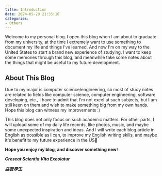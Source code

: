 ```yaml
---
title: Introduction
date: 2024-05-20 21:35:18
categories:
- Others
---
```

Welcome to my personal blog. I open this blog when I am about to graduate from my university, at the time I extremely want to use something to document my life and things I've learned. And now I'm on my way to the United States to start a brand new experience of studying. I want to keep some memories through this blog, and meanwhile take some notes about the things that might be useful to my future development.

## About This Blog

Due to my major is computer science/engineering, so most of study notes are related to fields like computer science, computer engineering, software developing, etc., I have to admit that I'm not excel at such subjects, but I am still keen on them and wish to make something big from my own hands. Hope this blog can witness my improvements :)

This blog does not only focus on such academic matters. For other parts, I will upload some of my daily life records, like photos, music, and maybe some unexpected inspiration and ideas. And I will write each blog article in English as possible as I can, to improve my English writing skills, and maybe it's benefit to my future experience in the US🙂

**Hope you enjoy my blog, and discover something new!**

***Crescat Scientia Vita Excolatur***

***益智厚生***
